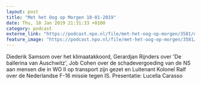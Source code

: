 ```yaml
---
layout: post
title: "Met het Oog op Morgen 10-01-2019"
date: Thu, 10 Jan 2019 21:31:33 +0100
category: podcast
externe_link: "https://podcast.npo.nl/file/met-het-oog-op-morgen/3581/nporadio1_met-het-oog-op-morgen_20190110_met-het-oog-op-morgen-10-01-2019_RX8WU7.mp3"
feature_image: "https://podcast.npo.nl/file/met-het-oog-op-morgen/3581/nporadio1_met-het-oog-op-morgen_20190110_met-het-oog-op-morgen-10-01-2019_RX8WU7.mp3"
---
```


Diederik Samsom over het klimaatakkoord, Gerardjan Rijnders over 'De ballerina van Auschwitz', Job Cohen over de schadevergoeding van de NS aan mensen die in WO II op transport zijn gezet en Luitenant Kolonel Ralf over de Nederlandse F-16 missie tegen IS.
Presentatie: Lucella Carasso
